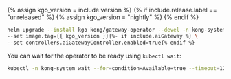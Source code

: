 {% assign kgo_version = include.version %}
{% if include.release.label == "unreleased" %}
{% assign kgo_version = "nightly" %}
{% endif %}

```bash
helm upgrade --install kgo kong/gateway-operator --devel -n kong-system --create-namespace \
--set image.tag={{ kgo_version }}{%- if include.aiGateway %} \
--set controllers.aiGatewayController.enabled=true{% endif %}
```

You can wait for the operator to be ready using `kubectl wait`:

```bash
kubectl -n kong-system wait --for=condition=Available=true --timeout=120s deployment/kgo-gateway-operator-controller-manager
```
